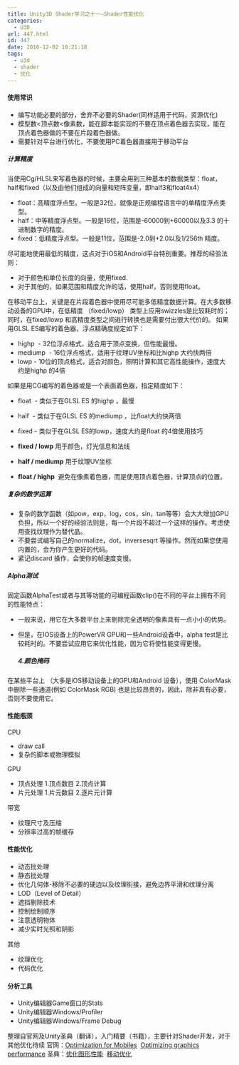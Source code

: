 ```yaml
---
title: Unity3D Shader学习之十一—Shader性能优化
categories:
  - U3D
url: 447.html
id: 447
date: 2016-12-02 10:21:18
tags:
  - u3d
  - shader
  - 优化
---
```


#### 使用常识

*   编写功能必要的部分，舍弃不必要的Shader(同样适用于代码，资源优化)
*   模型数<顶点数<像素数，能在脚本能实现的不要在顶点着色器去实现，能在顶点着色器做的不要在片段着色器做。
*   需要针对平台进行优化，不要使用PC着色器直接用于移动平台

##### 计算精度

当使用Cg/HLSL来写着色器的时候，主要会用到三种基本的数据类型：float，half和fixed（以及由他们组成的向量和矩阵变量，即half3和float4x4）

*   float：高精度浮点型。一般是32位，就像是正规编程语言中的单精度浮点类型。
*   half：中等精度浮点型。一般是16位，范围是-60000到+60000以及3.3 的十进制数字的精度。
*   fixed：低精度浮点型。一般是11位，范围是-2.0到+2.0以及1/256th 精度。

尽可能地使用最低的精度，这点对于iOS和Android平台特别重要。推荐的经验法则：

*   对于颜色和单位长度的向量，使用fixed.
*   对于其他的，如果范围和精度允许的话，使用half，否则使用float。

在移动平台上，关键是在片段着色器中使用尽可能多低精度数据计算。在大多数移动设备的GPU中，在低精度 （fixed/lowp） 类型上应用swizzles是比较耗时的；同时，在fixed/lowp 和高精度类型之间进行转换也是需要付出很大代价的。 如果用GLSL ES编写的着色器，浮点精确度规定如下：

*   highp  - 32位浮点格式，适合用于顶点变换，但性能最慢。
*   mediump  - 16位浮点格式，适用于纹理UV坐标和比highp 大约快两倍
*   lowp - 10位的顶点格式，适合对颜色，照明计算和其它高性能操作，速度大约是highp 的4倍

如果是用CG编写的着色器或是一个表面着色器，指定精度如下：

*   float  - 类似于在GLSL ES 的highp ，最慢
*   half  - 类似于在GLSL ES 的mediump ，比float大约快两倍
*   fixed - 类似于在GLSL ES的lowp，速度大约是float 的4倍使用技巧

*   **fixed / lowp** 用于颜色，灯光信息和法线
*   **half / mediump** 用于纹理UV坐标
*   **float / highp**  避免在像素着色器，而是使用顶点着色器，计算顶点的位置。

##### 复杂的数学运算

*   复杂的数学函数（如pow，exp，log，cos，sin，tan等等）会大大增加GPU负担，所以一个好的经验法则是，每一个片段不超过一个这样的操作。考虑使用查找纹理作为替代品。
*   不要尝试编写自己的normalize，dot，inversesqrt 等操作。然而如果您使用内置的，会为你产生更好的代码。
*   紧记discard 操作，会使你的帧速度变慢。

##### Alpha测试

固定函数AlphaTest或者与其等功能的可编程函数clip()在不同的平台上拥有不同的性能特点：

*   一般来说，用它在大多数平台上来剔除完全透明的像素具有一点小小的优势。
*   但是，在IOS设备上的PowerVR GPU和一些Android设备中，alpha test是比较耗时的。不要尝试应用它来优化性能，因为它将使性能变得更慢。
    
    ##### 4.颜色掩码
    

在某些平台上 （大多是iOS移动设备上的GPU和Android 设备），使用 ColorMask 中删除一些通道(例如 ColorMask RGB) 也是比较昂贵的，因此，除非真有必要，否则不要使用它。

#### **性能瓶颈**

CPU

*   draw call
*   复杂的脚本或物理模拟

GPU

*   顶点处理 1.顶点数目 2.顶点计算
*   片元处理 1.片元数目 2.逐片元计算

带宽

*   纹理尺寸及压缩
*   分辨率过高的帧缓存

#### **性能优化**

*   动态批处理
*   静态批处理
*   优化几何体-移除不必要的硬边以及纹理衔接，避免边界平滑和纹理分离
*   LOD（Level of Detail）
*   遮挡剔除技术
*   控制绘制顺序
*   注意透明物体
*   减少实时光照和阴影

其他

*   纹理优化
*   代码优化

#### **分析工具**

*   Unity编辑器Game窗口的Stats
*   Unity编辑器Windows/Profiler
*   Unity编辑器Windows/Frame Debug

整理自官网及Unity圣典（翻译），入门精要（书籍），主要针对Shader开发，对于其他优化待续 官网：[Optimization for Mobiles](https://docs.unity3d.com/Manual/MobileOptimizationPracticalGuide.html)  [Optimizing graphics performance](https://docs.unity3d.com/Manual/OptimizingGraphicsPerformance.html) 圣典：[优化图形性能](http://www.ceeger.com/Manual/OptimizingGraphicsPerformance.html)  [移动优化](http://www.ceeger.com/Manual/MobileOptimisation.html)